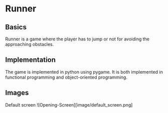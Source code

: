 # Runner
## Basics
Runner is a game where the player has to jump or not for avoiding the approaching obstacles.

## Implementation
The game is implemented in python using pygame. It is both implemented in functional programming and object-oriented programming.

## Images
Default screen
![Opening-Screen][image/default_screen.png]
